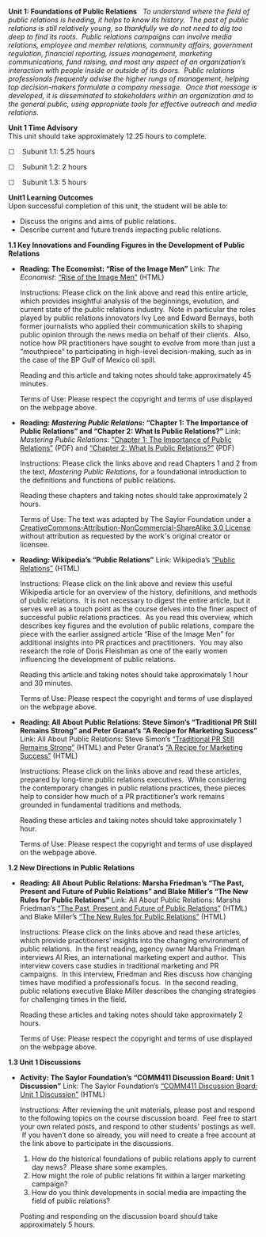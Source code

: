 **Unit 1: Foundations of Public Relations** <span id="1"></span> 
*To understand where the field of public relations is heading, it helps
to know its history.  The past of public relations is still relatively
young, so thankfully we do not need to dig too deep to find its roots.
 Public relations campaigns can involve media relations, employee and
member relations, community affairs, government regulation, financial
reporting, issues management, marketing communications, fund raising,
and most any aspect of an organization’s interaction with people inside
or outside of its doors.  Public relations professionals frequently
advise the higher rungs of management, helping top decision-makers
formulate a company message.  Once that message is developed, it is
disseminated to stakeholders within an organization and to the general
public, using appropriate tools for effective outreach and media
relations.*

**Unit 1 Time Advisory**  
This unit should take approximately 12.25 hours to complete.  
  
 ☐    Subunit 1.1: 5.25 hours  
  
 ☐    Subunit 1.2: 2 hours  
  
 ☐    Subunit 1.3: 5 hours

**Unit1 Learning Outcomes**  
Upon successful completion of this unit, the student will be able to:
-   Discuss the origins and aims of public relations.
-   Describe current and future trends impacting public relations.

**1.1 Key Innovations and Founding Figures in the Development of Public
Relations** <span id="1.1"></span> 
-   **Reading: The Economist: “Rise of the Image Men”**
    Link: *The Economist*: [“Rise of the Image
    Men”](http://www.economist.com/node/17722733) (HTML)  
      
     Instructions: Please click on the link above and read this entire
    article, which provides insightful analysis of the beginnings,
    evolution, and current state of the public relations industry.  Note
    in particular the roles played by public relations innovators Ivy
    Lee and Edward Bernays, both former journalists who applied their
    communication skills to shaping public opinion through the news
    media on behalf of their clients.  Also, notice how PR practitioners
    have sought to evolve from more than just a “mouthpiece” to
    participating in high-level decision-making, such as in the case of
    the BP Gulf of Mexico oil spill.  
      
     Reading and this article and taking notes should take approximately
    45 minutes.  
      
     Terms of Use: Please respect the copyright and terms of use
    displayed on the webpage above.

-   **Reading: *Mastering Public Relations*: “Chapter 1: The Importance
    of Public Relations” and “Chapter 2: What Is Public Relations?”**
    Link: *Mastering Public Relations*: [“Chapter 1: The Importance of
    Public
    Relations”](http://www.saylor.org/site/textbooks/Mastering%20Public%20Relations.pdf)
    (PDF) and [“Chapter 2: What Is Public
    Relations?”](http://www.saylor.org/site/textbooks/Mastering%20Public%20Relations.pdf)
    (PDF)  
      
     Instructions: Please click the links above and read Chapters 1 and
    2 from the text, *Mastering Public Relations,* for a foundational
    introduction to the definitions and functions of public relations.  
      
     Reading these chapters and taking notes should take approximately 2
    hours.  
      
     Terms of Use: The text was adapted by The Saylor Foundation under a
    [CreativeCommons-Attribution-NonCommercial-ShareAlike 3.0
    License](http://creativecommons.org/licenses/by-nc-sa/3.0/) without
    attribution as requested by the work's original creator or licensee.

-   **Reading: Wikipedia’s “Public Relations”**
    Link: Wikipedia’s [“Public
    Relations”](http://en.wikipedia.org/wiki/Public_relations) (HTML)  
      
     Instructions: Please click on the link above and review this useful
    Wikipedia article for an overview of the history, definitions, and
    methods of public relations.  It is not necessary to digest the
    entire article, but it serves well as a touch point as the course
    delves into the finer aspect of successful public relations
    practices.  As you read this overview, which describes key figures
    and the evolution of public relations, compare the piece with the
    earlier assigned article “Rise of the Image Men” for additional
    insights into PR practices and practitioners.  You may also research
    the role of Doris Fleishman as one of the early women influencing
    the development of public relations.  
      
     Reading this article and taking notes should take approximately 1
    hour and 30 minutes.  
      
     Terms of Use: Please respect the copyright and terms of use
    displayed on the webpage above.

-   **Reading: All About Public Relations: Steve Simon’s “Traditional PR
    Still Remains Strong” and Peter Granat’s “A Recipe for Marketing
    Success”**
    Link: All About Public Relations: Steve Simon’s [“Traditional PR
    Still Remains Strong”](http://aboutpublicrelations.net/ucsimon2.htm)
    (HTML) and Peter Granat’s [“A Recipe for Marketing
    Success”](http://aboutpublicrelations.net/ucgranata.htm) (HTML)  
      
     Instructions: Please click on the links above and read these
    articles, prepared by long-time public relations executives.  While
    considering the contemporary changes in public relations practices,
    these pieces help to consider how much of a PR practitioner’s work
    remains grounded in fundamental traditions and methods.  
      
     Reading these articles and taking notes should take approximately 1
    hour.  
      
     Terms of Use: Please respect the copyright and terms of use
    displayed on the webpage above.

**1.2 New Directions in Public Relations** <span id="1.2"></span> 
-   **Reading: All About Public Relations: Marsha Friedman’s “The Past,
    Present and Future of Public Relations” and Blake Miller’s “The New
    Rules for Public Relations”**
    Link: All About Public Relations: Marsha Friedman’s [“The Past,
    Present and Future of Public
    Relations”](http://aboutpublicrelations.net/ucmfriedman6.htm) (HTML)
    and Blake Miller’s [“The New Rules for Public
    Relations”](http://aboutpublicrelations.net/ucmiller.htm) (HTML)  
      
     Instructions: Please click on the links above and read these
    articles, which provide practitioners’ insights into the changing
    environment of public relations.  In the first reading, agency owner
    Marsha Friedman interviews Al Ries, an international marketing
    expert and author.  This interview covers case studies in
    traditional marketing and PR campaigns.  In this interview, Friedman
    and Ries discuss how changing times have modified a professional’s
    focus.  In the second reading, public relations executive Blake
    Miller describes the changing strategies for challenging times in
    the field.  
      
     Reading these articles and taking notes should take approximately 2
    hours.  
      
     Terms of Use: Please respect the copyright and terms of use
    displayed on the webpage above.

**1.3 Unit 1 Discussions** <span id="1.3"></span> 
-   **Activity: The Saylor Foundation’s “COMM411 Discussion Board: Unit
    1 Discussion”**
    Link: The Saylor Foundation’s [“COMM411 Discussion Board: Unit 1
    Discussion”](http://forums.saylor.org/topic/unit-1-discussion/)
    (HTML)  
      
     Instructions: After reviewing the unit materials, please post and
    respond to the following topics on the course discussion board. 
    Feel free to start your own related posts, and respond to other
    students’ postings as well.  If you haven’t done so already, you
    will need to create a free account at the link above to participate
    in the discussions.  
      
     1) How do the historical foundations of public relations apply to
    current day news?  Please share some examples.  
     2) How might the role of public relations fit within a larger
    marketing campaign?  
     3) How do you think developments in social media are impacting the
    field of public relations?  
      
     Posting and responding on the discussion board should take
    approximately 5 hours.


